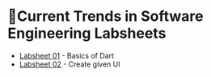 # 🔖Current Trends in Software Engineering Labsheets
* [Labsheet 01](https://github.com/Dulyaaa/CTSE_Labs/tree/main/Labsheet%2001) - Basics of Dart
* [Labsheet 02](https://github.com/Dulyaaa/CTSE_Labs/tree/main/Labsheet%2002) - Create given UI


